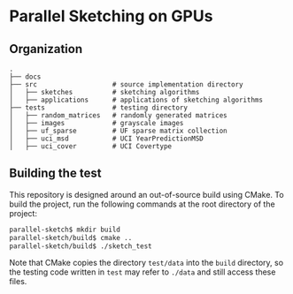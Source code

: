 # Parallel Sketching on GPUs

## Organization
```
.
├── docs
├── src                   # source implementation directory
│   ├── sketches          # sketching algorithms
│   ├── applications      # applications of sketching algorithms
├── tests                 # testing directory
│   ├── random_matrices   # randomly generated matrices
│   ├── images            # grayscale images
│   ├── uf_sparse         # UF sparse matrix collection
│   ├── uci_msd           # UCI YearPredictionMSD
│   ├── uci_cover         # UCI Covertype
```

## Building the test
This repository is designed around an out-of-source build using CMake. To build
the project, run the following commands at the root directory of the project:
```bash
parallel-sketch$ mkdir build
parallel-sketch/build$ cmake ..
parallel-sketch/build$ ./sketch_test
```
Note that CMake copies the directory `test/data` into the `build` directory, so
the testing code written in `test` may refer to `./data` and still access these
files.
